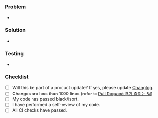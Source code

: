 ### Problem
*

### Solution
*

### Testing
*

### Checklist
- [ ] Will this be part of a product update? If yes, please update [Changlog](https://github.com/furiosa-ai/furiosa-sdk-private/blob/main/CHANGELOG.md).
- [ ] Changes are less than 1000 lines (refer to [Pull Request 크기 줄이는 법](https://github.com/furiosa-ai/npu-tools/blob/master/CodingConvention.md#pull-request-%ED%81%AC%EA%B8%B0-%EC%A4%84%EC%9D%B4%EB%8A%94-%EB%B2%95))
- [ ] My code has passed black/isort.
- [ ] I have performed a self-review of my code.
- [ ] All CI checks have passed.
